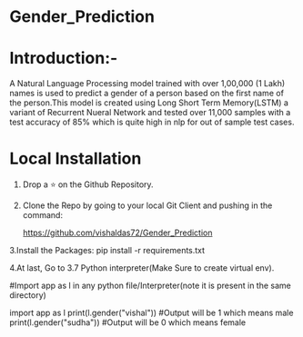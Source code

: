 # Gender_Prediction

# Introduction:-

A Natural Language Processing model trained with over 1,00,000 (1 Lakh) names is used to predict a gender of a person based on the first name of the person.This model is created using Long Short Term Memory(LSTM) a variant of Recurrent Nueral Network and tested over 11,000 samples with a test accuracy of 85% which is quite high in nlp for out of sample test cases.



# Local Installation

1. Drop a ⭐ on the Github Repository.

2. Clone the Repo by going to your local Git Client and pushing in the command:

   https://github.com/vishaldas72/Gender_Prediction

3.Install the Packages:
  pip install -r requirements.txt

4.At last, Go to 3.7 Python interpreter(Make Sure to create virtual env).

  #Import app as l in any python file/Interpreter(note it is present in the same directory)

  import app as l
  print(l.gender("vishal"))
  #Output will be 1 which means male
  print(l.gender("sudha"))
  #Output will be 0 which means female
